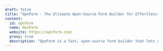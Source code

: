 ```yaml
---
draft: false
title: "OpnForm - The Ultimate Open-Source Form Builder for Effortless Data Collection"
content:
  id: opnform
  name: OpnForm
  website: https://opnform.com/
  proxy: true
  description: "OpnForm is a fast, open-source form builder that lets you create, share, and analyze forms easily, with no coding required. Ideal for surveys, feedback, and registrations."
---
```

